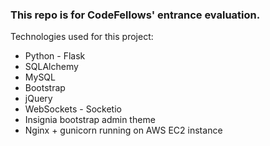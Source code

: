<h3>This repo is for CodeFellows' entrance evaluation.</h3>
<p>Technologies used for this project:</p>
<ul>
  <li>Python - Flask</li>
  <li>SQLAlchemy</li>
  <li>MySQL</li>
  <li>Bootstrap</li>
  <li>jQuery</li>
  <li>WebSockets - Socketio</li>
  <li>Insignia bootstrap admin theme</li>
  <li>Nginx + gunicorn running on AWS EC2 instance</li>
</ul>
